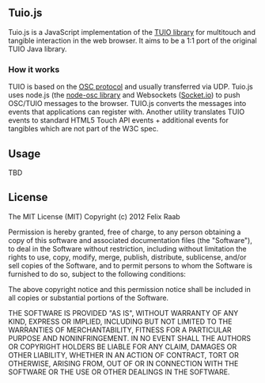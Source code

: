 ## Tuio.js

Tuio.js is a JavaScript implementation of the [TUIO library](http://www.tuio.org) for multitouch and tangible interaction in the web browser. It aims to be a 1:1 port of the original TUIO Java library. 

### How it works
TUIO is based on the [OSC protocol](http://opensoundcontrol.org/) and usually transferred via UDP. Tuio.js uses node.js (the [node-osc library](https://github.com/TheAlphaNerd/node-osc) and Websockets ([Socket.io](http://socket.io/)) to push OSC/TUIO messages to the browser. TUIO.js converts the messages into events that applications can register with. Another utility translates TUIO events to standard HTML5 Touch API events + additional events for tangibles which are not part of the W3C spec.

## Usage

TBD

## License

The MIT License (MIT)
Copyright (c) 2012 Felix Raab

Permission is hereby granted, free of charge, to any person obtaining a copy of this software and associated documentation files (the "Software"), to deal in the Software without restriction, including without limitation the rights to use, copy, modify, merge, publish, distribute, sublicense, and/or sell copies of the Software, and to permit persons to whom the Software is furnished to do so, subject to the following conditions:

The above copyright notice and this permission notice shall be included in all copies or substantial portions of the Software.

THE SOFTWARE IS PROVIDED "AS IS", WITHOUT WARRANTY OF ANY KIND, EXPRESS OR IMPLIED, INCLUDING BUT NOT LIMITED TO THE WARRANTIES OF MERCHANTABILITY, FITNESS FOR A PARTICULAR PURPOSE AND NONINFRINGEMENT. IN NO EVENT SHALL THE AUTHORS OR COPYRIGHT HOLDERS BE LIABLE FOR ANY CLAIM, DAMAGES OR OTHER LIABILITY, WHETHER IN AN ACTION OF CONTRACT, TORT OR OTHERWISE, ARISING FROM, OUT OF OR IN CONNECTION WITH THE SOFTWARE OR THE USE OR OTHER DEALINGS IN THE SOFTWARE.